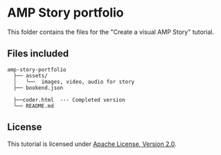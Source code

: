 # AMP Story portfolio

This folder contains the files for the "Create a visual AMP Story" tutorial.

## Files included

```text
amp-story-portfolio
  ├── assets/
  │   └──  images, video, audio for story
  ├── bookend.json   

  ├──coder.html  --- Completed version
  └── README.md
```

## License

This tutorial is licensed under [Apache License, Version 2.0](https://github.com/ampproject/docs/blob/master/LICENSE).
